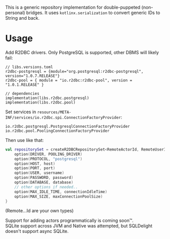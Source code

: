 This is a generic repository implementation for double-puppeted (non-personal) bridges.
It uses `kotlinx.serialization` to convert generic IDs to String and back.

# Usage

Add R2DBC drivers. Only PostgreSQL is supported, other DBMS will likely fail:

```
// libs.versions.toml
r2dbc-postgresql = {module="org.postgresql:r2dbc-postgresql", version="1.0.7.RELEASE"}
r2dbc-pool = { module = "io.r2dbc:r2dbc-pool", version = "1.0.1.RELEASE" }

// dependencies
implementation(libs.r2dbc.postgresql)
implementation(libs.r2dbc.pool)
```

Set services in `resources/META-INF/services/io.r2dbc.spi.ConnectionFactoryProvider`:

```
io.r2dbc.postgresql.PostgresqlConnectionFactoryProvider
io.r2dbc.pool.PoolingConnectionFactoryProvider
```

Then use like that:

```kotlin
val repositorySet = createR2DBCRepositorySet<RemoteActorId, RemoteUserId, RemoteRoomId, RemoteMessageId> {
    option(DRIVER, POOLING_DRIVER)
    option(PROTOCOL, "postgresql")
    option(HOST, host)
    option(PORT, port)
    option(USER, username)
    option(PASSWORD, password)
    option(DATABASE, database)
    // other options if needed..
    option(MAX_IDLE_TIME, connectionIdleTime)
    option(MAX_SIZE, maxConnectionPoolSize)
}
```

(Remote...Id are your own types)

Support for adding actors programmatically is coming soon™.  
SQLite support across JVM and Native was attempted, but SQLDelight doesn't support async SQLite.

